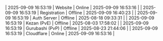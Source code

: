 | 2025-09-09 16:53:19 | Website | Online | 2025-09-09 16:53:16 |
| 2025-09-09 16:53:19 | Registration | Offline | 2025-09-09 16:40:23 |
| 2025-09-09 16:53:19 | Auth Server | Offline | 2025-08-18 09:33:31 |
| 2025-09-09 16:53:19 | Kezan (PvE) | Offline | 2025-08-03 17:58:02 |
| 2025-09-09 16:53:19 | Gurubashi (PvP) | Offline | 2025-08-23 21:44:06 |
| 2025-09-09 16:53:19 | Cloudflare | Online | 2025-09-09 16:53:16 |
